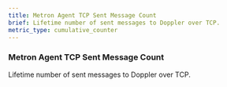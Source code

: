 ```yaml
---
title: Metron Agent TCP Sent Message Count
brief: Lifetime number of sent messages to Doppler over TCP.
metric_type: cumulative_counter
---
```


### Metron Agent TCP Sent Message Count

Lifetime number of sent messages to Doppler over TCP.
